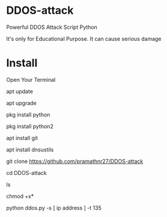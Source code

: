 # DDOS-attack
Powerful DDOS Attack Script Python

It's only for Educational Purpose. It can cause serious damage

# Install

Open Your Terminal 

apt update

apt upgrade

pkg install python

pkg install python2

apt install git

apt install  dnsustils

git clone https://github.com/pramathnr27/DDOS-attack

cd DDOS-attack

ls 

chmod +x*

python ddos.py -s [ ip address ] -t 135


